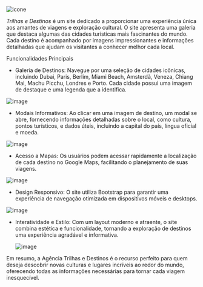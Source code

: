 ![icone](https://github.com/user-attachments/assets/c3c54987-b421-461b-901c-63ff285a5e31)

*Trilhas e Destinos* é um site dedicado a proporcionar uma experiência única aos amantes de viagens e exploração cultural. O site apresenta uma galeria 
que destaca algumas das cidades turísticas mais fascinantes do mundo. Cada destino é acompanhado por imagens impressionantes e informações detalhadas que ajudam os visitantes a conhecer melhor cada local.

Funcionalidades Principais
- Galeria de Destinos: Navegue por uma seleção de cidades icônicas, incluindo Dubai, Paris, Berlim, Miami Beach, Amsterdã, Veneza, Chiang Mai, Machu Picchu, Londres e Porto. Cada cidade possui uma imagem de destaque e uma legenda que a identifica.
  
![image](https://github.com/user-attachments/assets/a0e0e18b-975b-449b-83b2-9ea3c0fbb70e)


- Modais Informativos: Ao clicar em uma imagem de destino, um modal se abre, fornecendo informações detalhadas sobre o local, como cultura, pontos turísticos, e dados úteis, incluindo a capital do país, língua oficial e moeda.

![image](https://github.com/user-attachments/assets/e74f25f9-6004-47c2-ba1c-08ba654cd878)


- Acesso a Mapas: Os usuários podem acessar rapidamente a localização de cada destino no Google Maps, facilitando o planejamento de suas viagens.
  
![image](https://github.com/user-attachments/assets/d2aeeb64-734e-42d6-af3a-9bc0d468a520)

- Design Responsivo: O site utiliza Bootstrap para garantir uma experiência de navegação otimizada em dispositivos móveis e desktops.
  
 ![image](https://github.com/user-attachments/assets/d71d3c84-5b38-40bb-98eb-c802f56be32a)


- Interatividade e Estilo: Com um layout moderno e atraente, o site combina estética e funcionalidade, tornando a exploração de destinos uma experiência agradável e informativa.

  ![image](https://github.com/user-attachments/assets/0ced87c5-03ea-437d-b0dd-899109dd8f96)


Em resumo, a Agência Trilhas e Destinos é o recurso perfeito para quem deseja descobrir novas culturas e lugares incríveis ao redor do mundo, oferecendo todas as informações necessárias para tornar cada viagem inesquecível.


